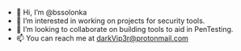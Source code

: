 - 👋 Hi, I’m @bssolonka
- 👀 I’m interested in working on projects for security tools.
- 💞️ I’m looking to collaborate on building tools to aid in PenTesting.
- 📫 You can reach me at darkVip3r@protonmail.com

<!---
bssolonka/bssolonka is a ✨ special ✨ repository because its `README.md` (this file) appears on your GitHub profile.
You can click the Preview link to take a look at your changes.
--->
